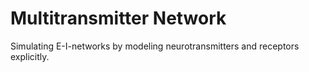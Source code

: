 # Multitransmitter Network

Simulating E-I-networks by modeling neurotransmitters and receptors explicitly.
